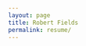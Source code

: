 ```yaml
---
layout: page
title: Robert Fields
permalink: resume/
---
```


<object>
<embed src="/public/Robert Fields Resume.pdf" width="500" height="375" type='application/pdf'>
</obect>
